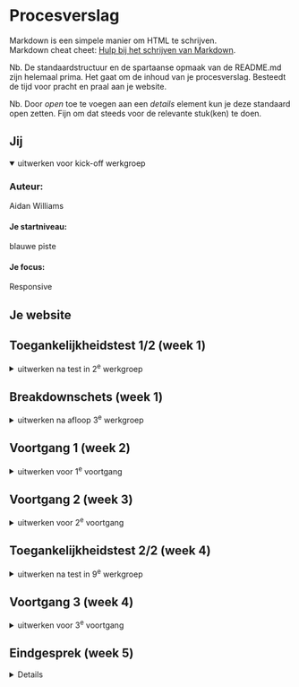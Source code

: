 # Procesverslag
Markdown is een simpele manier om HTML te schrijven.  
Markdown cheat cheet: [Hulp bij het schrijven van Markdown](https://github.com/adam-p/markdown-here/wiki/Markdown-Cheatsheet).

Nb. De standaardstructuur en de spartaanse opmaak van de README.md zijn helemaal prima. Het gaat om de inhoud van je procesverslag. Besteedt de tijd voor pracht en praal aan je website.

Nb. Door *open* toe te voegen aan een *details* element kun je deze standaard open zetten. Fijn om dat steeds voor de relevante stuk(ken) te doen.





## Jij

<details open>
  <summary>uitwerken voor kick-off werkgroep</summary>

  ### Auteur:
  Aidan Williams

  #### Je startniveau:
  blauwe piste

  #### Je focus:
  
  Responsive
 
</details>





## Je website


## Toegankelijkheidstest 1/2 (week 1)

<details>
  <summary>uitwerken na test in 2<sup>e</sup> werkgroep</summary>

  ### Bevindingen
  Lijst met je bevindingen die in de test naar voren kwamen:
  
  ![IMG_5904 Klein](https://github.com/AidanMW22/Front-end-development/assets/150928246/78c67d21-f100-45bf-911e-a6e9fc1f255d)
![IMG_5903 Klein](https://github.com/AidanMW22/Front-end-development/assets/150928246/3825e9aa-a1ef-43a7-9811-c6c2e37b697f)
![IMG_5902 Klein](https://github.com/AidanMW22/Front-end-development/assets/150928246/dfedade4-d7a1-4385-8f46-2c25aea96c49)
![IMG_5901 Klein](https://github.com/AidanMW22/Front-end-development/assets/150928246/ea533e0b-94aa-449d-a253-0a14a5750291)
![IMG_5900 Klein](https://github.com/AidanMW22/Front-end-development/assets/150928246/0c3ca0ce-3c86-438a-8dec-4ec1d231335b)


</details>



## Breakdownschets (week 1)

<details>
  <summary>uitwerken na afloop 3<sup>e</sup> werkgroep</summary>

  ### de hele pagina: 
  <img src="readme-images/dummy-plaatje.jpg" width="375px" alt="breakdown van de hele pagina">

  ### dynamisch deel (bijv menu): 
  <img src="readme-images/dummy-plaatje.jpg" width="375px" alt="breakdown van een dynamisch deel">

  ### wellicht nog een dynamisch deel (bijv filter): 
  <img src="readme-images/dummy-plaatje.jpg" width="375px" alt="breakdown van nog een dynamisch deel">

</details>





## Voortgang 1 (week 2)

<details>
  <summary>uitwerken voor 1<sup>e</sup> voortgang</summary>

Tijdens de lessen heb ik gekeken naar de vormgeving van de site om een beeld te krijgen van hoe ik de melkweg site kan namaken.

![Schermafbeelding 2023-12-10 om 16 53 26](https://github.com/AidanMW22/Front-end-development/assets/150928246/f135d7e0-3900-4795-bf62-a949451e4d82)


  ### Stand van zaken
 23/9/2023
 Dit is hoe mijn eerste versie van de melkweg site er tot nu toe uit ziet. Ik heb mij vooral gefocust op de basis elementen van de html wat er allemaal in  moet. En ik heb dan in de css de font hetzelfde gemaakt. In illustrator heb ik iconen en het melkweg logo nagemaakt en op de site gezet. De <p> en de <a> moeten ook allemaal nog goed naast elkaar en onder elkaar komen.

Ik moet dan alleen uitzoeken hoe ik het zo responsive mogelijk kan gaan maken.
 
<img width="320" alt="Schermafbeelding 2023-11-23 om 23 11 50" src="https://github.com/AidanMW22/Front-end-development/assets/150928246/1cd80b34-0f06-4d86-84b9-32d86e49b6dd">


  ### Agenda voor meeting
  samen met je groepje opstellen

  | Aidan            | Tico               | Yusuf    | 
  | ---              | ---                | ---          |
  | uitzoeken hoe ik | en dit             | en ik dit    |
  | mijn tekst recht | dit als er tijd is | nog een punt
  | trek             | ...                | ...          


  ### Verslag van meeting
  hier na afloop snel de uitkomsten van de meeting vastleggen

pijn ;( mijn uitkomsten ben ik vergeten te commiten


</details>





## Voortgang 2 (week 3)

<details>
  <summary>uitwerken voor 2<sup>e</sup> voortgang</summary>

  ### Stand van zaken
  hier dit ging goed & dit was lastig (neem ook screenshots op van delen van je website en code)

  Ik weet niet of ik mijn sections goed genest heb. En zoek nu uit hoe ik mijn content op een image wil gaan doen.

  ![Schermafbeelding 2023-11-30 om 21 14 02](https://github.com/AidanMW22/Front-end-development/assets/150928246/bb2ace96-1db6-4b9f-ac27-21fd4645813e)

![FireShot Capture 003 - Howdy FED2324 - 127 0 0 1](https://github.com/AidanMW22/Front-end-development/assets/150928246/0f9ca665-fb9e-4483-940b-4b684d168fc7)

  ### Agenda voor meeting
  samen met je groepje opstellen




  ### Verslag van meeting
  hier na afloop snel de uitkomsten van de meeting vastleggen

  - punt 1
  - punt 2
  - nog een punt
- ...

</details>





## Toegankelijkheidstest 2/2 (week 4)

<details>
  <summary>uitwerken na test in 9<sup>e</sup> werkgroep</summary>

  ### Bevindingen
  Lijst met je bevindingen die in de test naar voren kwamen (geef ook aan wat er verbeterd is):

</details>





## Voortgang 3 (week 4)

<details>
  <summary>uitwerken voor 3<sup>e</sup> voortgang</summary>

  ### Stand van zaken
  hier dit ging goed & dit was lastig (neem ook screenshots op van delen van je website en code)
  ![image](https://github.com/AidanMW22/Front-end-development/assets/150928246/bdedac0a-55eb-4a1f-89bf-716d9c779f1b)
<img width="1440" alt="Schermafbeelding 2023-12-05 om 20 35 43 (2)" src="https://github.com/AidanMW22/Front-end-development/assets/150928246/acb79766-1197-460b-8d0c-86d5a56c0f15">
![Schermafbeelding 2023-12-05 om 20 35 43](https://github.com/AidanMW22/Front-end-development/assets/150928246/064adeb3-3469-4482-bea1-5ffc0d1cfb23)

![Schermafbeelding 2023-12-05 om 20 37 42](https://github.com/AidanMW22/Front-end-development/assets/150928246/394d4fbf-5b8e-4f01-a900-bbc2b835d16c)
![Schermafbeelding 2023-12-05 om 20 37 51](https://github.com/AidanMW22/Front-end-development/assets/150928246/3e9d8caf-61c9-4f51-b8b4-9a79b07e7b92)
![Schermafbeelding 2023-12-05 om 20 38 12](https://github.com/AidanMW22/Front-end-development/assets/150928246/c17fcf3a-a071-45cc-8c39-019930f0fff8)

<img width="730" alt="Schermafbeelding 2023-12-05 om 21 00 15" src="https://github.com/AidanMW22/Front-end-development/assets/150928246/f68ab3d8-274e-445a-82af-dcb6fb28d17f">
Ik moet uitzoeken hoe ik de nav bar aan de onderkant helemaal naar de linkerkant kan verschuiven.

<img width="551" alt="Schermafbeelding 2023-12-07 om 13 23 14" src="https://github.com/AidanMW22/Front-end-development/assets/150928246/0179f7fe-631f-45c0-9d89-ae3380267f7d">




  ### Agenda voor meeting![Schermafbeelding 2023-12-05 om 20 38 03](https://github.com/AidanMW22/Front-end-development/assets/150928246/a81954a6-3867-4a6f-afed-ce2265bba0c7)

  samen met je groepje opstellen

  | student 1      | student 2          | student 3    | student 4        |
  | ---            | ---                | ---          | ---              |
  | dit bespreken  | en dit             | en ik dit    | en dan ik dat    |
  | en dat ook nog | dit als er tijd is | nog een punt | dit wil ik zeker |
  | ...            | ...                | ...          | ...              |


  ### Verslag van meeting
  hier na afloop snel de uitkomsten van de meeting vastleggen

  - je hoeft geen a in een button te zetten
  - ::before en ::after
  - justify content space betweeen
  - align-items: center zodat alle items in het midden zitten
  - details[open]  summary::after {
  - place-content:center;
  - aspect-ratio:1;
  - background-repeat: no repeat; (dan herhaalt de baclground niet meer)
  - background-position:center;
  - linear-gradient kun je wel een achtergrond kleur geven
  - content: "" (moet je hebben maar je mag de content wel leeg laten)
  - border-bottom: solid 2px
  - first-of-type {border-top : solid 2px 
  - 
</details>





## Eindgesprek (week 5)

<details>
  <summary>uitwerken voor eindgesprek</summary>

  ### Je uitkomst - karakteristiek screenshots:
  
<img width="584" alt="Schermafbeelding 2023-12-10 om 17 21 25" src="https://github.com/AidanMW22/Front-end-development/assets/150928246/081ed514-9abf-4e71-afab-82719d88c245">

<img width="582" alt="Schermafbeelding 2023-12-10 om 17 21 41" src="https://github.com/AidanMW22/Front-end-development/assets/150928246/b6087690-a15c-4b8b-8a60-d4023cf7b21c">

<img width="571" alt="Schermafbeelding 2023-12-10 om 17 22 00" src="https://github.com/AidanMW22/Front-end-development/assets/150928246/8ab4bc49-d3c7-4f45-be70-a70dee417bc3">

<img width="584" alt="Schermafbeelding 2023-12-10 om 17 22 30" src="https://github.com/AidanMW22/Front-end-development/assets/150928246/71ed7979-2190-44f6-a495-1852c632f918">

<img width="588" alt="Schermafbeelding 2023-12-10 om 17 22 48" src="https://github.com/AidanMW22/Front-end-development/assets/150928246/381d73d8-d22d-4949-a3af-4a70efdfcf42">

<img width="337" alt="Schermafbeelding 2023-12-10 om 17 23 12" src="https://github.com/AidanMW22/Front-end-development/assets/150928246/a59c8b99-0c0d-4223-a1e1-45751e752dd4">

  ### Dit ging goed/Heb ik geleerd: 
  Korte omschrijving met plaatjes

Het gebruiken van nth-of-type() ging steeds beter, ik heb nog steeds wel een beetje moeite soms met het selecteren van een specifieke element.
![Schermafbeelding 2023-12-10 om 17 25 14](https://github.com/AidanMW22/Front-end-development/assets/150928246/115f051c-5bed-4996-afc5-cfcbc9dbb749)

Ik weet nu ook dat je een image in css kan zetten om er een achtergrond aan te geven. Ik ben ook blij dat dat gelukt is sinds dat de eerste scherm is waar je naar kijkt.
<img width="459" alt="Schermafbeelding 2023-12-10 om 17 26 32" src="https://github.com/AidanMW22/Front-end-development/assets/150928246/27a3bde7-a3c9-465c-be0e-53d8e31d3c28">

Ik heb geleerd om min-width te gebruiken in plaat van max-width om mijn pagina te stylen. Want ik had ze doorelkaar gehaald.


![Schermafbeelding 2023-12-10 om 17 29 18](https://github.com/AidanMW22/Front-end-development/assets/150928246/ab0fc66b-8f83-4e04-9e76-5b58d04ade19)


Ik ben blij dat mijn nav bar erin is gekomen. Ik moet het alleen nog wel gaan fixen, zodat het goed responsive word
<img width="492" alt="Schermafbeelding 2023-12-10 om 17 32 29" src="https://github.com/AidanMW22/Front-end-development/assets/150928246/85f03fd5-91e2-4976-a5f3-e0da1f8d0c34">

  ### Dit was lastig/Is niet gelukt:
  Korte omschrijving met plaatjes

Ik probeerde met javascript mijn search icon clickable te maken wat wel, gelukt was alleen ik weet niet meer precies hoe je dan die element kan gaan stylen zodat er content op komt. Ik heb nu bijvoorbeeld een black screen, omdat ik niet precies meer weet hoe je dit element kan stylen.
<img width="456" alt="Schermafbeelding 2023-12-10 om 17 30 43" src="https://github.com/AidanMW22/Front-end-development/assets/150928246/80b98a71-3ca6-4c31-aa20-b8ee94ef8417">

Ik heb soms wel moeite om nog specifieker een element te kiezen, waardoor ik vaak lang moet puzzelen welke element de goeie is met nth-of-type, want soms overlappen ze voor mijn gevoel. 


Ik zit ook constant te stuggelen met de bovenkant van mijn navbar
<img width="815" alt="Schermafbeelding 2023-12-10 om 17 42 09" src="https://github.com/AidanMW22/Front-end-development/assets/150928246/dc71f210-71cb-4c95-97ad-c6eee44abffe">


Ik heb door de map naam te veranderen mijn css laten buggen.
De image werkt niet meer en kopjes zijn nu groter dan ze normaal zijn.
<img width="692" alt="Schermafbeelding 2023-12-10 om 19 01 06" src="https://github.com/AidanMW22/Front-end-development/assets/150928246/bca1db74-bb84-484f-baa1-4f006811f3ca">

## Bronnenlijst

<details open>
  <summary>continu bijhouden terwijl je werkt</summary>


  https://www.w3schools.com/html/html_responsive.asp 

  Nb. Wees specifiek ('css-tricks' als bron is bijv. niet specifiek genoeg). 
  Nb. ChatGpT en andere AI horen er ook bij.
  Nb. Vermeld de bronnen ook in je code.

  1.  https://developer.mozilla.org/en-US/docs/Web/CSS/filter
  2.  https://stackoverflow.com/questions/75366281/position-fixed-navigation-bar-at-bottom-of-screen (nav-bar aan de onderkant van het scherm zetten)
  3. https://teamtreehouse.com/community/media-query-hide-the-image (images uit media halen)
  4. https://www.w3schools.com/cssref/css3_pr_mediaquery.php (media query uitleg)
  5. https://developer.mozilla.org/en-US/docs/Web/CSS/:nth-child (nth-of-child uitleg)
  6. chat gpt voor de java script css styling

</details>
